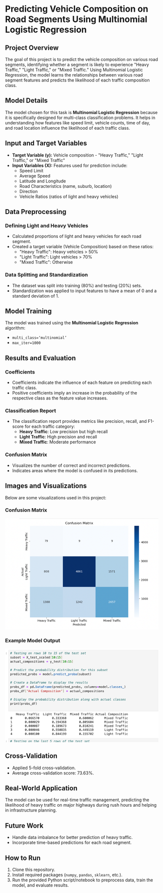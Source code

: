 # Predicting Vehicle Composition on Road Segments Using Multinomial Logistic Regression

## Project Overview
The goal of this project is to predict the vehicle composition on various road segments, identifying whether a segment is likely to experience "Heavy Traffic," "Light Traffic," or "Mixed Traffic." Using Multinomial Logistic Regression, the model learns the relationships between various road segment features and predicts the likelihood of each traffic composition class.

## Model Details
The model chosen for this task is **Multinomial Logistic Regression** because it is specifically designed for multi-class classification problems. It helps in understanding how features like speed limit, vehicle counts, time of day, and road location influence the likelihood of each traffic class.

## Input and Target Variables
- **Target Variable (y):** Vehicle composition - "Heavy Traffic," "Light Traffic," or "Mixed Traffic"
- **Input Variables (X):** Features used for prediction include:
  - Speed Limit
  - Average Speed
  - Latitude and Longitude
  - Road Characteristics (name, suburb, location)
  - Direction
  - Vehicle Ratios (ratios of light and heavy vehicles)

## Data Preprocessing
### Defining Light and Heavy Vehicles
- Calculated proportions of light and heavy vehicles for each road segment.
- Created a target variable (Vehicle Composition) based on these ratios:
  - "Heavy Traffic": Heavy vehicles > 50%
  - "Light Traffic": Light vehicles > 70%
  - "Mixed Traffic": Otherwise

### Data Splitting and Standardization
- The dataset was split into training (80%) and testing (20%) sets.
- Standardization was applied to input features to have a mean of 0 and a standard deviation of 1.

## Model Training
The model was trained using the **Multinomial Logistic Regression** algorithm:
- `multi_class=‘multinomial’`
- `max_iter=1000`

## Results and Evaluation
### Coefficients
- Coefficients indicate the influence of each feature on predicting each traffic class.
- Positive coefficients imply an increase in the probability of the respective class as the feature value increases.

### Classification Report
- The classification report provides metrics like precision, recall, and F1-score for each traffic category:
  - **Heavy Traffic**: Low precision but high recall
  - **Light Traffic**: High precision and recall
  - **Mixed Traffic**: Moderate performance

### Confusion Matrix
- Visualizes the number of correct and incorrect predictions.
- Indicates areas where the model is confused in its predictions.

## Images and Visualizations
Below are some visualizations used in this project:

### Confusion Matrix
![Confusion Matrix](./visualisations/confusion_matrix.png)

### Example Model Output
![Model Output](./visualisations/model_output.png)


## Cross-Validation
- Applied 5-fold cross-validation.
- Average cross-validation score: 73.63%.

## Real-World Application
The model can be used for real-time traffic management, predicting the likelihood of heavy traffic on major highways during rush hours and helping in infrastructure planning.

## Future Work
- Handle data imbalance for better prediction of heavy traffic.
- Incorporate time-based predictions for each road segment.

## How to Run
1. Clone this repository.
2. Install required packages (`numpy`, `pandas`, `sklearn`, etc.).
3. Run the provided Python script/notebook to preprocess data, train the model, and evaluate results.

